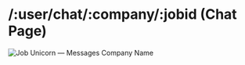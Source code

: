 # /:user/chat/:company/:jobid (Chat Page)

![Job Unicorn — Messages Company Name](https://user-images.githubusercontent.com/64161383/133985810-2e99eb8d-9078-4b3b-ab14-77fb5e1ebf30.png)
